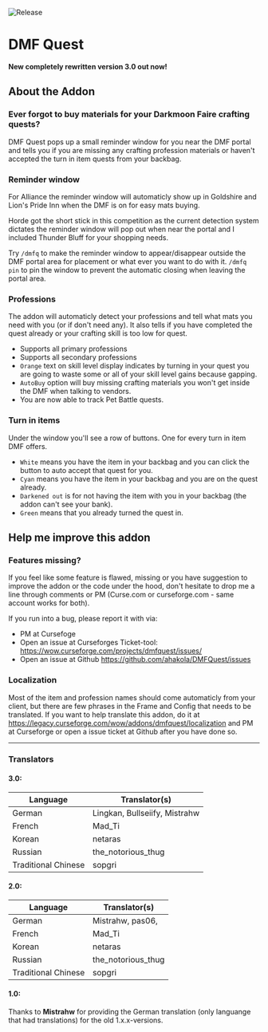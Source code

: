 ![Release](https://github.com/ahakola/DMFQuest/actions/workflows/release.yml/badge.svg)

# DMF Quest

**New completely rewritten version 3.0 out now!**

## About the Addon
### Ever forgot to buy materials for your Darkmoon Faire crafting quests?
DMF Quest pops up a small reminder window for you near the DMF portal and tells you if you are missing any crafting profession materials or haven't accepted the turn in item quests from your backbag.

### Reminder window
For Alliance the reminder window will automaticly show up in Goldshire and Lion's Pride Inn when the DMF is on for easy mats buying.

Horde got the short stick in this competition as the current detection system dictates the reminder window will pop out when near the portal and I included Thunder Bluff for your shopping needs.

Try `/dmfq` to make the reminder window to appear/disappear outside the DMF portal area for placement or what ever you want to do with it. `/dmfq pin` to pin the window to prevent the automatic closing when leaving the portal area.

### Professions
The addon will automaticly detect your professions and tell what mats you need with you (or if don't need any). It also tells if you have completed the quest already or your crafting skill is too low for quest.

* Supports all primary professions
* Supports all secondary professions
* `Orange` text on skill level display indicates by turning in your quest you are going to waste some or all of your skill level gains because gapping.
* `AutoBuy` option will buy missing crafting materials you won't get inside the DMF when talking to vendors.
* You are now able to track Pet Battle quests.

### Turn in items
Under the window you'll see a row of buttons. One for every turn in item DMF offers.

* `White` means you have the item in your backbag and you can click the button to auto accept that quest for you.
* `Cyan` means you have the item in your backbag and you are on the quest already.
* `Darkened out` is for not having the item with you in your backbag (the addon can't see your bank).
* `Green` means that you already turned the quest in.

## Help me improve this addon
### Features missing?
If you feel like some feature is flawed, missing or you have suggestion to improve the addon or the code under the hood, don't hesitate to drop me a line through comments or PM (Curse.com or curseforge.com - same account works for both).

If you run into a bug, please report it with via:

* PM at Cursefoge
* Open an issue at Curseforges Ticket-tool: https://wow.curseforge.com/projects/dmfquest/issues/
* Open an issue at Github https://github.com/ahakola/DMFQuest/issues

### Localization
Most of the item and profession names should come automaticly from your client, but there are few phrases in the Frame and Config that needs to be translated. If you want to help translate this addon, do it at https://legacy.curseforge.com/wow/addons/dmfquest/localization and PM at Curseforge or open a issue ticket at Github after you have done so.

---

### Translators

#### 3.0:

Language | Translator(s)
-------- | -------------
German | Lingkan, Bullseiify, Mistrahw
French | Mad_Ti
Korean | netaras
Russian | the_notorious_thug
Traditional Chinese | sopgri

#### 2.0:

Language | Translator(s)
-------- | -------------
German | Mistrahw, pas06, 
French | Mad_Ti
Korean | netaras
Russian | the_notorious_thug
Traditional Chinese | sopgri

#### 1.0:

Thanks to **Mistrahw** for providing the German translation (only languange that had translations) for the old 1.x.x-versions.